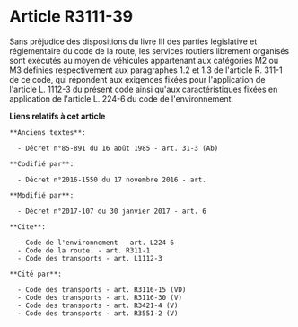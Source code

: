 # Article R3111-39

Sans préjudice des dispositions du livre III des parties législative et réglementaire du code de la route, les services
routiers librement organisés sont exécutés au moyen de véhicules appartenant aux catégories M2 ou M3 définies respectivement
aux paragraphes 1.2 et 1.3 de l'article R. 311-1 de ce code, qui répondent aux exigences fixées pour l'application de
l'article L. 1112-3 du présent code ainsi qu'aux caractéristiques fixées en application de l'article L. 224-6 du code de
l'environnement.

**Liens relatifs à cet article**

	**Anciens textes**:

	  - Décret n°85-891 du 16 août 1985 - art. 31-3 (Ab)

	**Codifié par**:

	  - Décret n°2016-1550 du 17 novembre 2016 - art.

	**Modifié par**:

	  - Décret n°2017-107 du 30 janvier 2017 - art. 6

	**Cite**:

	  - Code de l'environnement - art. L224-6
	  - Code de la route. - art. R311-1
	  - Code des transports - art. L1112-3

	**Cité par**:

	  - Code des transports - art. R3116-15 (VD)
	  - Code des transports - art. R3116-30 (V)
	  - Code des transports - art. R3421-4 (V)
	  - Code des transports - art. R3551-2 (V)
